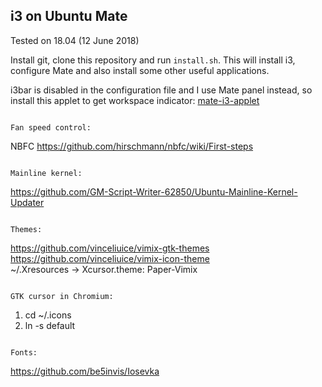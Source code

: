 i3 on Ubuntu Mate
--------------------------------
Tested on 18.04 (12 June 2018)

Install git, clone this repository and run `install.sh`.
This will install i3, configure Mate and also install 
some other useful applications.

i3bar is disabled in the configuration file and I use Mate panel instead,
so install this applet to get workspace indicator:
[mate-i3-applet](https://github.com/city41/mate-i3-applet)

```

Fan speed control:
```
NBFC
https://github.com/hirschmann/nbfc/wiki/First-steps
```

Mainline kernel:
```
https://github.com/GM-Script-Writer-62850/Ubuntu-Mainline-Kernel-Updater
```

Themes:
```
https://github.com/vinceliuice/vimix-gtk-themes  
https://github.com/vinceliuice/vimix-icon-theme  
~/.Xresources -> Xcursor.theme: Paper-Vimix  
```

GTK cursor in Chromium:
```
1. cd ~/.icons
2. ln -s <name of the theme you use> default
```

Fonts:
```
https://github.com/be5invis/Iosevka
```
